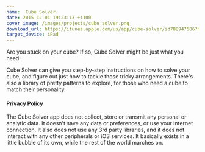 ```yaml
---
name:  Cube Solver
date: 2015-12-01 19:23:13 +1100
cover_image: /images/projects/cube_solver.png
download_url: https://itunes.apple.com/us/app/cube-solver/id788947506?mt=8
target_device: iPad
---
```


Are you stuck on your cube? If so, Cube Solver might be just what you need!

Cube Solver can give you step-by-step instructions on how to solve your cube, and figure out just how to tackle
those tricky arrangements. There's also a library of pretty patterns to explore, for those who need a cube to
match their personality.

#### Privacy Policy

The Cube Solver app does not collect, store or transmit any personal or analytic data. It doesn't save any data or preferences, or use your Internet connection. It also does not use any 3rd party libraries, and it does not interact with any other peripherals or iOS services. It basically exists in a little bubble of its own, while the rest of the world marches on.
